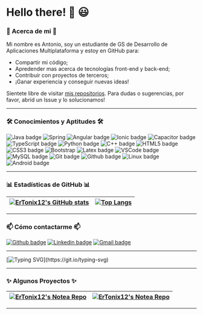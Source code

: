 <!--![Banner Image](https://raw.githubusercontent.com/Abepuoh/Abepuoh/main/ErTonix.png)-->

# Hello there! 👋 😃

### 🌌 Acerca de mi 🌌

Mi nombre es Antonio, soy un estudiante de GS de Desarrollo de Aplicaciones Multiplataforma y estoy en GitHub para:
- Compartir mi código;
- Apredender mas acerca de tecnologías front-end y back-end;
- Contribuir con proyectos de terceros;
- ¡Ganar experiencia y conseguir nuevas ideas!

Sientete libre de visitar [mis repositorios](https://github.com/ErTonix12?tab=repositories). Para dudas o sugerencias, por favor, abrid un Issue y lo solucionamos!

---

### 🛠 Conocimientos y Aptitudes 🛠

![Java badge](https://img.shields.io/badge/Java-ED8B00?style=for-the-badge&logo=java&logoColor=white) ![Spring](https://img.shields.io/badge/Spring-6DB33F?style=for-the-badge&logo=spring&logoColor=white) ![Angular badge](https://img.shields.io/badge/Angular-DD0031?style=for-the-badge&logo=angular&logoColor=white) ![Ionic badge](https://img.shields.io/badge/Ionic-3880FF?style=for-the-badge&logo=ionic&logoColor=white) ![Capacitor badge](https://img.shields.io/badge/Capacitor-119EFF?style=for-the-badge&logo=Capacitor&logoColor=white) ![TypeScript badge](https://img.shields.io/badge/TypeScript-007ACC?style=for-the-badge&logo=typescript&logoColor=white) ![Python badge](https://img.shields.io/badge/Python-14354C?style=for-the-badge&logo=python&logoColor=white) ![C++ badge](https://img.shields.io/badge/C%2B%2B-00599C?style=for-the-badge&logo=c%2B%2B&logoColor=white)  ![HTML5 badge](https://img.shields.io/badge/HTML5-E34F26?style=for-the-badge&logo=html5&logoColor=white) ![CSS3 badge](https://img.shields.io/badge/CSS3-1572B6?style=for-the-badge&logo=css3&logoColor=white) ![Bootstrap](https://img.shields.io/badge/Bootstrap-563D7C?style=for-the-badge&logo=bootstrap&logoColor=white) ![Latex badge](https://img.shields.io/badge/LaTeX-47A141?style=for-the-badge&logo=LaTeX&logoColor=white) ![VSCode badge](https://img.shields.io/badge/Visual_Studio_Code-0078D4?style=for-the-badge&logo=visual%20studio%20code&logoColor=white) ![MySQL badge](https://img.shields.io/badge/MySQL-00000F?style=for-the-badge&logo=mysql&logoColor=white) ![Git badge](https://img.shields.io/badge/GIT-F05032?style=for-the-badge&logo=git&logoColor=white) ![Github badge](https://img.shields.io/badge/GitHub-100000?style=for-the-badge&logo=github&logoColor=white) ![Linux badge](https://img.shields.io/badge/Linux-FCC624?style=for-the-badge&logo=linux&logoColor=black) ![Android badge](https://img.shields.io/badge/Android-3DDC84?style=for-the-badge&logo=android&logoColor=white)

---

### 📊 Estadísticas de GitHub 📊


| [![ErTonix12's GitHub stats](https://github-readme-stats.vercel.app/api?username=ErTonix12&show_icons=true&theme=onedark&text_color=fff&border_color=79ff97&hide_title=true)](https://github.com/ErTonix12) | [![Top Langs](https://github-readme-stats.vercel.app/api/top-langs/?username=ErTonix12&theme=onedark&text_color=fff&border_color=79ff97&layout=compact)](https://github.com/ErTonix12) |
| -------------------------------------------------------------------------------------------------------------------------------------------------------------------------------------------------------- | ----------------------------------------------------------------------------------------------------------------------------------------------------------------------------------- |

---

### 📫 Cómo contactarme 📫

[![Github badge](https://img.shields.io/badge/ErTonix12-100000?style=for-the-badge&logo=github&logoColor=white)](https://github.com/ErTonix12) [![Linkedin badge](https://img.shields.io/badge/LinkedIn-0077B5?style=for-the-badge&logo=linkedin&logoColor=white)](https://www.linkedin.com/in/antoniomuñozcubero) [![Gmail badge](https://img.shields.io/badge/tonicubero12@gmail.com-c5221f?style=for-the-badge&logo=gmail&logoColor=white)](mailto:tonicubero12@gmail.com)

---

[![Typing SVG](https://readme-typing-svg.herokuapp.com?font=Ubuntu&color=%230EAA20&vCenter=true&lines=Thanks+for+visiting!+You're+welcome!)](https://git.io/typing-svg)

---

### ✨ Algunos Proyectos ✨

| [![ErTonix12's Notea Repo](https://github-readme-stats.vercel.app/api/pin/?username=ErTonix12&repo=Capacitor-Notea&theme=onedark&show_icons=true&text_color=fff&border_color=79ff97&layout=compact)](https://github.com/ErTonix12/Capacitor-Notea) | [![ErTonix12's Notea Repo](https://github-readme-stats.vercel.app/api/pin/?username=ErTonix12&repo=Atriviate&theme=onedark&show_icons=true&text_color=fff&border_color=79ff97&layout=compact)](https://github.com/ErTonix12/Atriviate) |
| -------------------------------------------------------------------------------------------------------------------------------------------------------------------------------------------------------- | ----------------------------------------------------------------------------------------------------------------------------------------------------------------------------------- |



---
<!--
**ErTonix12/ErTonix12** is a ✨ _special_ ✨ repository because its `README.md` (this file) appears on your GitHub profile.
https://github-readme-stats.vercel.app/api/pin/?username=ErTonix12&repo=Capacitor-Notea&theme=tokyonight

Here are some ideas to get you started:

- 🔭 I’m currently working on ...
- 🌱 I’m currently learning ...
- 👯 I’m looking to collaborate on ...
- 🤔 I’m looking for help with ...
- 💬 Ask me about ...
- 📫 How to reach me: ...
- 😄 Pronouns: ...
- ⚡ Fun fact: ...
-->
